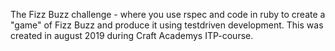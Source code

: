 The Fizz Buzz challenge - where you use rspec and code in ruby to create a "game" of Fizz Buzz and produce it using testdriven development.
This was created in august 2019 during Craft Academys ITP-course. 